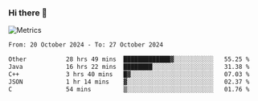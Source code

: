 ### Hi there 👋

![Metrics](https://github.com/radoapx/radoapx/blob/main/github-metrics.svg)

<!--START_SECTION:waka-->

```txt
From: 20 October 2024 - To: 27 October 2024

Other           28 hrs 49 mins  █████████████▓░░░░░░░░░░░   55.25 %
Java            16 hrs 22 mins  ████████░░░░░░░░░░░░░░░░░   31.38 %
C++             3 hrs 40 mins   █▓░░░░░░░░░░░░░░░░░░░░░░░   07.03 %
JSON            1 hr 14 mins    ▓░░░░░░░░░░░░░░░░░░░░░░░░   02.37 %
C               54 mins         ▒░░░░░░░░░░░░░░░░░░░░░░░░   01.76 %
```

<!--END_SECTION:waka-->

<!--
**radoapx/radoapx** is a ✨ _special_ ✨ repository because its `README.md` (this file) appears on your GitHub profile.

Here are some ideas to get you started:

- 🔭 I’m currently working on ...
- 🌱 I’m currently learning ...
- 👯 I’m looking to collaborate on ...
- 🤔 I’m looking for help with ...
- 💬 Ask me about ...
- 📫 How to reach me: ...
- 😄 Pronouns: ...
- ⚡ Fun fact: ...
-->
